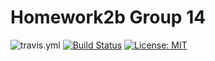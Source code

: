# Homework2b Group 14

![travis.yml](https://github.com/ConnorS1110/CSC510_Homework2b_Group14/.travis.yml/badge.svg)
[![Build Status](https://travis-ci.org/cpsmith6/CSC510_Homework2b_Group14.png?branch=master)](https://travis-ci.org/ConnorS1110/CSC510_Homework2b_Group14)
[![License: MIT](https://img.shields.io/badge/License-MIT-yellow.svg)](https://opensource.org/licenses/MIT)
